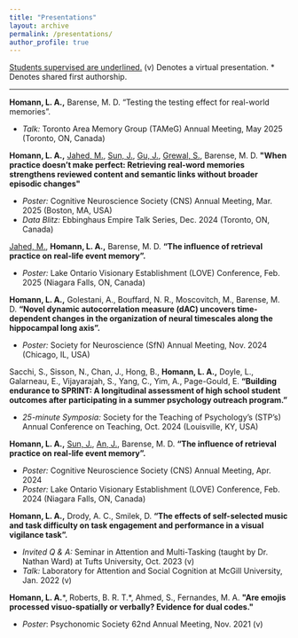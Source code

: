 ```yaml
---
title: "Presentations"
layout: archive
permalink: /presentations/
author_profile: true
---
```

<u>Students supervised are underlined.</u> (v) Denotes a virtual presentation. \* Denotes shared first authorship.

<hr>

**Homann, L. A.,** Barense, M. D. “Testing the testing effect for real-world memories”.
* *Talk:* Toronto Area Memory Group (TAMeG) Annual Meeting, May 2025 (Toronto, ON,
Canada)

**Homann, L. A.,** <u>Jahed, M.</u>, <u>Sun, J.</u>, <u>Gu, J.</u>, <u>Grewal, S.</u>, Barense, M. D. **"When practice doesn’t make
perfect: Retrieving real-word memories strengthens reviewed content and semantic links
without broader episodic changes"**
* *Poster:* Cognitive Neuroscience Society (CNS) Annual Meeting, Mar. 2025 (Boston, MA, USA)
* *Data Blitz:* Ebbinghaus Empire Talk Series, Dec. 2024 (Toronto, ON, Canada)

<u>Jahed, M.</u>, **Homann, L. A.,** Barense, M. D. **“The influence of retrieval practice on real-life event
memory”.** 
* *Poster:* Lake Ontario Visionary Establishment (LOVE) Conference, Feb. 2025 (Niagara Falls,
ON, Canada)

**Homann, L. A.,** Golestani, A., Bouffard, N. R., Moscovitch, M., Barense, M. D. **“Novel dynamic autocorrelation measure (dAC) uncovers time-dependent changes in the organization of neural timescales along the hippocampal long axis”.**
* *Poster:* Society for Neuroscience (SfN) Annual Meeting, Nov. 2024 (Chicago, IL, USA)

Sacchi, S., Sisson, N., Chan, J., Hong, B., **Homann, L. A.,** Doyle, L., Galarneau, E., Vijayarajah, S.,
Yang, C., Yim, A., Page-Gould, E.
**“Building endurance to SPRINT: A longitudinal assessment
of high school student outcomes after participating in a summer psychology outreach program.”** 
* *25-minute Symposia:* Society for the Teaching of Psychology’s (STP’s) Annual Conference on Teaching, Oct. 2024 (Louisville, KY, USA)

**Homann, L. A.,** <u>Sun, J.</u>, <u>An, J.</u>, Barense, M. D. **“The influence of retrieval practice on real-life event memory”.**
* *Poster:* Cognitive Neuroscience Society (CNS) Annual Meeting, Apr. 2024 
* *Poster:* Lake Ontario Visionary Establishment (LOVE) Conference, Feb. 2024 (Niagara Falls, ON, Canada) 

**Homann, L. A.,** Drody, A. C., Smilek, D. **“The effects of self-selected music and task difficulty on task engagement and performance in a visual vigilance task”.**
* *Invited Q & A:* Seminar in Attention and Multi-Tasking (taught by Dr. Nathan Ward) at Tufts University, Oct. 2023 (v)
* *Talk:* Laboratory for Attention and Social Cognition at McGill University, Jan. 2022 (v)

**Homann, L. A.**\*, Roberts, B. R. T.\*, Ahmed, S., Fernandes, M. A. **"Are emojis processed visuo-spatially or verbally? Evidence for dual codes."**
* *Poster*: Psychonomic Society 62nd Annual Meeting, Nov. 2021 (v) 

